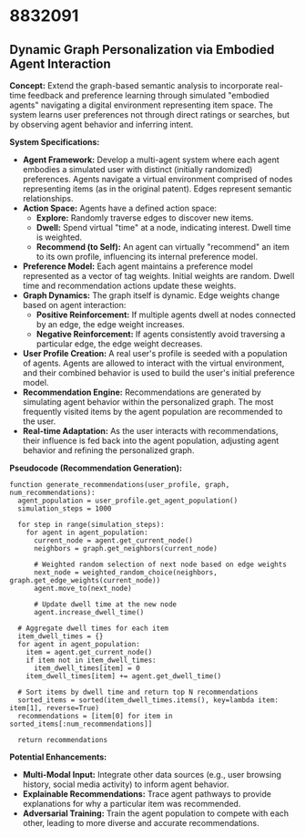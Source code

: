 # 8832091

## Dynamic Graph Personalization via Embodied Agent Interaction

**Concept:** Extend the graph-based semantic analysis to incorporate real-time feedback and preference learning through simulated "embodied agents" navigating a digital environment representing item space. The system learns user preferences not through direct ratings or searches, but by observing agent behavior and inferring intent.

**System Specifications:**

*   **Agent Framework:** Develop a multi-agent system where each agent embodies a simulated user with distinct (initially randomized) preferences. Agents navigate a virtual environment comprised of nodes representing items (as in the original patent). Edges represent semantic relationships.
*   **Action Space:** Agents have a defined action space:
    *   **Explore:** Randomly traverse edges to discover new items.
    *   **Dwell:** Spend virtual "time" at a node, indicating interest. Dwell time is weighted.
    *   **Recommend (to Self):** An agent can virtually "recommend" an item to its own profile, influencing its internal preference model.
*   **Preference Model:** Each agent maintains a preference model represented as a vector of tag weights.  Initial weights are random. Dwell time and recommendation actions update these weights.
*   **Graph Dynamics:** The graph itself is dynamic. Edge weights change based on agent interaction:
    *   **Positive Reinforcement:** If multiple agents dwell at nodes connected by an edge, the edge weight increases.
    *   **Negative Reinforcement:** If agents consistently avoid traversing a particular edge, the edge weight decreases.
*   **User Profile Creation:** A real user's profile is seeded with a population of agents. Agents are allowed to interact with the virtual environment, and their combined behavior is used to build the user's initial preference model.
*   **Recommendation Engine:** Recommendations are generated by simulating agent behavior within the personalized graph. The most frequently visited items by the agent population are recommended to the user.
*   **Real-time Adaptation:**  As the user interacts with recommendations, their influence is fed back into the agent population, adjusting agent behavior and refining the personalized graph.

**Pseudocode (Recommendation Generation):**

```
function generate_recommendations(user_profile, graph, num_recommendations):
  agent_population = user_profile.get_agent_population()
  simulation_steps = 1000 

  for step in range(simulation_steps):
    for agent in agent_population:
      current_node = agent.get_current_node()
      neighbors = graph.get_neighbors(current_node)
      
      # Weighted random selection of next node based on edge weights
      next_node = weighted_random_choice(neighbors, graph.get_edge_weights(current_node)) 
      agent.move_to(next_node)
      
      # Update dwell time at the new node
      agent.increase_dwell_time()
      
  # Aggregate dwell times for each item
  item_dwell_times = {}
  for agent in agent_population:
    item = agent.get_current_node()
    if item not in item_dwell_times:
      item_dwell_times[item] = 0
    item_dwell_times[item] += agent.get_dwell_time()
    
  # Sort items by dwell time and return top N recommendations
  sorted_items = sorted(item_dwell_times.items(), key=lambda item: item[1], reverse=True)
  recommendations = [item[0] for item in sorted_items[:num_recommendations]]
  
  return recommendations
```

**Potential Enhancements:**

*   **Multi-Modal Input:** Integrate other data sources (e.g., user browsing history, social media activity) to inform agent behavior.
*   **Explainable Recommendations:**  Trace agent pathways to provide explanations for why a particular item was recommended.
*   **Adversarial Training:**  Train the agent population to compete with each other, leading to more diverse and accurate recommendations.